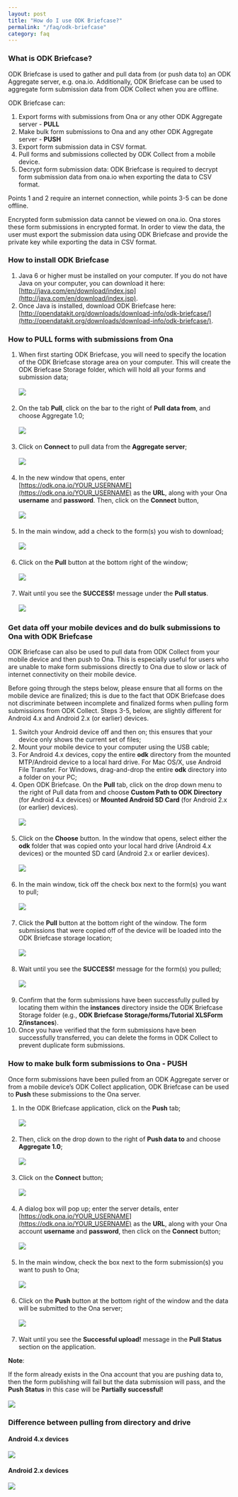 ```yaml
---
layout: post
title: "How do I use ODK Briefcase?"
permalink: "/faq/odk-briefcase"
category: faq
---
```


### <span id="odk-briefcase"></span>What is ODK Briefcase?

ODK Briefcase is used to gather and pull data from (or push data to) an ODK Aggregate server, e.g. ona.io.  Additionally, ODK Briefcase can be used to aggregate form submission data from ODK Collect when you are offline.

ODK Briefcase can:

1. Export forms with submissions from Ona or any other ODK Aggregate server - **PULL**
1. Make bulk form submissions to Ona and any other ODK Aggregate server - **PUSH**
1. Export form submission data in CSV format.
1. Pull forms and submissions collected by ODK Collect from a mobile device.
1. Decrypt form submission data: ODK Briefcase is required to decrypt form submission data from ona.io when exporting the data to CSV format.

Points 1 and 2 require an internet connection, while points 3-5 can be done offline.

Encrypted form submission data cannot be viewed on ona.io.  Ona stores these form submissions in encrypted format.  In order to view the data, the user must export the submission data using ODK Briefcase and provide the private key while exporting the data in CSV format.

### How to install ODK Briefcase

1. Java 6 or higher must be installed on your computer. If you do not have Java on your computer, you can download it here: [http://java.com/en/download/index.jsp](http://java.com/en/download/index.jsp).
1. Once Java is installed, download ODK Briefcase here: [http://opendatakit.org/downloads/download-info/odk-briefcase/](http://opendatakit.org/downloads/download-info/odk-briefcase/).


### How to PULL forms with submissions from Ona

1. When first starting ODK Briefcase, you will need to specify the location of the ODK Briefcase storage area on your computer.  This will create the ODK Briefcase Storage folder, which will hold all your forms and submission data;
<br><br>
![](/content/screenshots/faq/faq_odk_briefcase_01.png)
<br><br>
1. On the tab **Pull**, click on the bar to the right of **Pull data from**, and choose Aggregate 1.0;
<br><br>
![](/content/screenshots/faq/faq_odk_briefcase_02.png)
<br><br>
1. Click on **Connect** to pull data from the **Aggregate server**;
<br><br>
![](/content/screenshots/faq/faq_odk_briefcase_03.png)
<br><br>
1. In the new window that opens, enter [https://odk.ona.io/YOUR_USERNAME](https://odk.ona.io/YOUR_USERNAME) as the **URL**, along with your Ona **username** and **password**. Then, click on the **Connect** button,
<br><br>
![](/content/screenshots/faq/faq_odk_briefcase_04.png)
<br><br>
1. In the main window, add a check to the form(s) you wish to download;
<br><br>
![](/content/screenshots/faq/faq_odk_briefcase_05.png)
<br><br>
1. Click on the **Pull** button at the bottom right of the window;
<br><br>
![](/content/screenshots/faq/faq_odk_briefcase_06.png)
<br><br>
1. Wait until you see the **SUCCESS!** message under the **Pull status**.
<br><br>
![](/content/screenshots/faq/faq_odk_briefcase_07.png)


### Get data off your mobile devices and do bulk submissions to Ona with ODK Briefcase

ODK Briefcase can also be used to pull data from ODK Collect from your mobile device and then push to Ona.  This is especially useful for users who are unable to make form submissions directly to Ona due to slow or lack of internet connectivity on their mobile device.

Before going through the steps below, please ensure that all forms on the mobile device are finalized; this is due to the fact that ODK Briefcase does not discriminate between incomplete and finalized forms when pulling form submissions from ODK Collect.  Steps 3-5, below, are slightly different for Android 4.x and Android 2.x (or earlier) devices.

1. Switch your Android device off and then on; this ensures that your device only shows the current set of files;
1. Mount your mobile device to your computer using the USB cable;
1. For Android 4.x devices, copy the entire **odk** directory from the mounted MTP/Android device to a local hard drive.  For Mac OS/X, use Android File Transfer.  For Windows, drag-and-drop the entire **odk** directory into a folder on your PC;
1. Open ODK Briefcase.  On the **Pull** tab, click on the drop down menu to the right of Pull data from and choose **Custom Path to ODK Directory** (for Android 4.x devices) or **Mounted Android SD Card** (for Android 2.x (or earlier) devices).
<br><br>
![](/content/screenshots/faq/faq_odk_briefcase_08.png)
<br><br>
1. Click on the **Choose** button.  In the window that opens, select either the **odk** folder that was copied onto your local hard drive (Android 4.x devices) or the mounted SD card (Android 2.x or earlier devices).
<br><br>
![](/content/screenshots/faq/faq_odk_briefcase_09.png)
<br><br>
1. In the main window, tick off the check box next to the form(s) you want to pull;
<br><br>
![](/content/screenshots/faq/faq_odk_briefcase_10.png)
<br><br>
1. Click the **Pull** button at the bottom right of the window.  The form submissions that were copied off of the device will be loaded into the ODK Briefcase storage location;
<br><br>
![](/content/screenshots/faq/faq_odk_briefcase_11.png)
<br><br>
1. Wait until you see the **SUCCESS!** message for the form(s) you pulled;
<br><br>
![](/content/screenshots/faq/faq_odk_briefcase_12.png)
<br><br>
1. Confirm that the form submissions have been successfully pulled by locating them within the **instances** directory inside the ODK Briefcase Storage folder (e.g., **ODK Briefcase Storage/forms/Tutorial XLSForm 2/instances**).
1. Once you have verified that the form submissions have been successfully transferred, you can delete the forms in ODK Collect to prevent duplicate form submissions.


### How to make bulk form submissions to Ona - PUSH

Once form submissions have been pulled from an ODK Aggregate server or from a mobile device’s ODK Collect application, ODK Briefcase can be used to **Push** these submissions to the Ona server.

1. In the ODK Briefcase application, click on the **Push** tab;
<br><br>
![](/content/screenshots/faq/faq_odk_briefcase_13.png)
<br><br>
1. Then, click on the drop down to the right of **Push data to** and choose **Aggregate 1.0**;
<br><br>
![](/content/screenshots/faq/faq_odk_briefcase_14.png)
<br><br>
1. Click on the **Connect** button;
<br><br>
![](/content/screenshots/faq/faq_odk_briefcase_15.png)
<br><br>
1. A dialog box will pop up; enter the server details, enter [https://odk.ona.io/YOUR_USERNAME](https://odk.ona.io/YOUR_USERNAME) as the **URL**, along with your Ona account **username** and **password**, then click on the **Connect** button;
<br><br>
![](/content/screenshots/faq/faq_odk_briefcase_16.png)
<br><br>
1. In the main window, check the box next to the form submission(s) you want to push to Ona;
<br><br>
![](/content/screenshots/faq/faq_odk_briefcase_17.png)
<br><br>
1. Click on the **Push** button at the bottom right of the window and the data will be submitted to the Ona server;
<br><br>
![](/content/screenshots/faq/faq_odk_briefcase_18.png)
<br><br>
1. Wait until you see the **Successful upload!** message in the **Pull Status** section on the application.

**Note**:

If the form already exists in the Ona account that you are pushing data to, then the form publishing will fail but the data submission will pass, and the **Push Status** in this case will be **Partially successful!**
<br><br>
![](/content/screenshots/faq/faq_odk_briefcase_19.png)

### Difference between pulling from directory and drive

#### Android 4.x devices

 ![](/content/screenshots/faq/faq_odk_briefcase_20.png)

#### Android 2.x devices

 ![](/content/screenshots/faq/faq_odk_briefcase_21.png)
